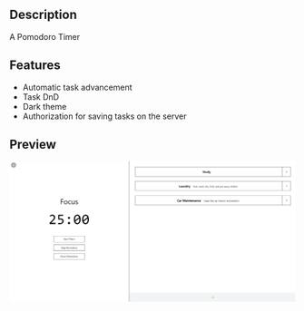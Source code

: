 <h2>Description</h2>
A Pomodoro Timer

<h2>Features</h2>
<ul>
  <li>Automatic task advancement</li>
  <li>Task DnD</li>
  <li>Dark theme</li>
  <li>Authorization for saving tasks on the server</li>
</ul>

<h2>Preview</h2>

![Screenshot](./figs/main.jpg)
